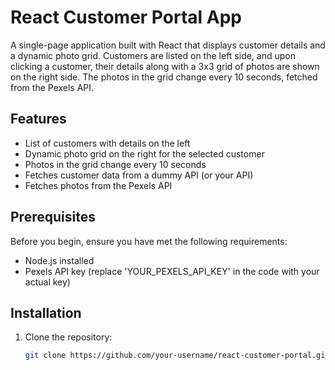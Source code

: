 # React Customer Portal App

A single-page application built with React that displays customer details and a dynamic photo grid. Customers are listed on the left side, and upon clicking a customer, their details along with a 3x3 grid of photos are shown on the right side. The photos in the grid change every 10 seconds, fetched from the Pexels API.

## Features

- List of customers with details on the left
- Dynamic photo grid on the right for the selected customer
- Photos in the grid change every 10 seconds
- Fetches customer data from a dummy API (or your API)
- Fetches photos from the Pexels API

## Prerequisites

Before you begin, ensure you have met the following requirements:

- Node.js installed
- Pexels API key (replace 'YOUR_PEXELS_API_KEY' in the code with your actual key)

## Installation

1. Clone the repository:

   ```bash
   git clone https://github.com/your-username/react-customer-portal.git
